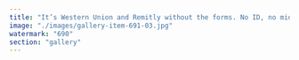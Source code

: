 ```yaml
---
title: "It’s Western Union and Remitly without the forms. No ID, no middleman, just code and cash."
image: "./images/gallery-item-691-03.jpg"
watermark: "690"
section: "gallery"
---
```

